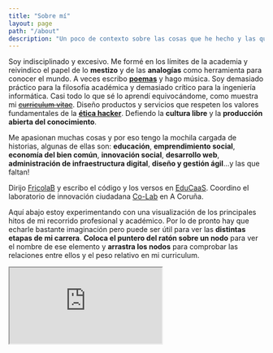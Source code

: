 ```yaml
---
title: "Sobre mí"
layout: page
path: "/about"
description: "Un poco de contexto sobre las cosas que he hecho y las que me gustaría hacer. Lo cuento con un gráfico porque es demasiado complejo para un CV."
---
```


Soy indisciplinado y excesivo. Me formé en los límites de la academia y reivindico el papel de lo **mestizo** y de las **analogías** como herramienta para conocer el mundo. A veces escribo [**poemas**](https://dalareo.wordpress.com/) y hago música. Soy demasiado práctico para la filosofía académica y demasiado crítico para la ingeniería informática. Casi todo lo que sé lo aprendí equivocándome, como muestra mi [~~curriculum vitae~~](https://www.dropbox.com/s/0n5uaauwace9w2s/CV_DavidALareo.pdf?dl=0). Diseño productos y servicios que respeten los valores fundamentales de la [**ética hacker**](https://es.wikipedia.org/wiki/%C3%89tica_hacker). Defiendo la **cultura libre** y la **producción abierta del conocimiento**.

Me apasionan muchas cosas y por eso tengo la mochila cargada de historias, algunas de ellas son: **educación**, **emprendimiento social**, **economía del bien común**, **innovación social**, **desarrollo web**, **administración de infraestructura digital**, **diseño y gestión ágil**...y las que faltan!

Dirijo [FricolaB](https://fricolab.github.io) y escribo el código y los versos en [EduCaaS](https://educaas.github.io). Coordino el laboratorio de innovación ciudadana [Co-Lab](http://colab.coruna.gal) en A Coruña.

Aquí abajo estoy experimentando con una visualización de los principales hitos de mi recorrido profesional y académico. Por lo de pronto hay que echarle bastante imaginación pero puede ser útil para ver las **distintas etapas de mi carrera**. **Coloca el puntero del ratón sobre un nodo** para ver el nombre de ese elemento y **arrastra los nodos** para comprobar las relaciones entre ellos y el peso relativo en mi curriculum.

<div class="embed-container">
  <iframe src="https://dalareo.github.io/curriculum/index.html" marginwidth="0" marginheight="0" scrolling="no"></iframe>
</div>
